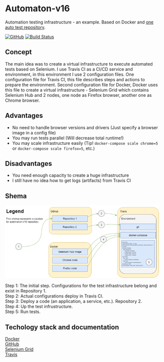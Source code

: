 # Automaton-v16
Automation testing infrastructure - an example. Based on Docker and [one auto test repository](https://github.com/BurhanH/automaton-v7).

[![GitHub](https://img.shields.io/github/license/mashape/apistatus.svg)](https://github.com/BurhanH/automaton-v16/blob/master/LICENSE)
[![Build Status](https://travis-ci.org/BurhanH/automaton-v16.svg?branch=master)](https://travis-ci.org/BurhanH/automaton-v16)

## Concept
The main idea was to create a virtual infrastructure to execute automated tests based on Selenium.
I use Travis CI as a CI/CD service and environment, in this environment I use 2 configuration files. One configuration file for Travis CI, this file describes steps and actions to prepare the environment. Second configuration file for Docker, Docker uses this file to create a virtual infrastructure - Selenium Grid which contains Selenium Hub and 2 nodes, one node as Firefox browser, another one as Chrome browser.

## Advantages
- No need to handle browser versions and drivers (Just specify a browser image in a config file)
- You may run tests parallel (Will decrease total runtime!)
- You may scale infrastructure easily (Tip! `docker-compose scale chrome=5` or `docker-compose scale firefox=5`, etc.)

## Disadvantages
- You need enough capacity to create a huge infrastructure
- I still have no idea how to get logs (artifacts) from Travis CI

## Shema
![alt text](https://github.com/BurhanH/automaton-v16/raw/master/automation_v16.png "Shema automation-v16") <br>

Step 1: The initial step. Configurations for the test infrastructure belong and exist in Repository 1. <br>
Step 2: Actual configurations deploy in Travis CI. <br>
Step 3: Deploy a code (an application, a service, etc.). Repository 2. <br>
Step 4: Up the test infrustructure. <br>
Step 5: Run tests. <br>

## Techology stack and documentation
[Docker](https://docs.docker.com/compose/) <br>
[GitHub](https://help.github.com/en) <br>
[Selenium Grid](https://www.selenium.dev/documentation/en/grid/) <br>
[Travis](https://docs.travis-ci.com/) <br>
